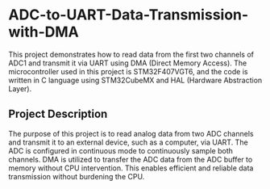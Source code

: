 # ADC-to-UART-Data-Transmission-with-DMA
This project demonstrates how to read data from the first two channels of ADC1 and transmit it via UART using DMA (Direct Memory Access). The microcontroller used in this project is STM32F407VGT6, and the code is written in C language using STM32CubeMX and HAL (Hardware Abstraction Layer).

## Project Description
The purpose of this project is to read analog data from two ADC channels and transmit it to an external device, such as a computer, via UART. The ADC is configured in continuous mode to continuously sample both channels. DMA is utilized to transfer the ADC data from the ADC buffer to memory without CPU intervention. This enables efficient and reliable data transmission without burdening the CPU.

